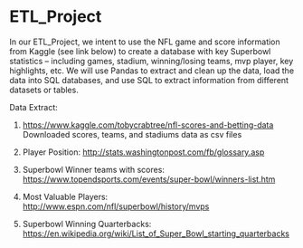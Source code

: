 # ETL_Project

In our ETL_Project, we intent to use the NFL game and score information from Kaggle (see link below) to create a database with key Superbowl statistics – including games, stadium, winning/losing teams, mvp player, key highlights, etc.  We will use Pandas to extract and clean up the data, load the data into SQL databases, and use SQL to extract information from different datasets or tables.  

Data Extract:

1) https://www.kaggle.com/tobycrabtree/nfl-scores-and-betting-data
   Downloaded scores, teams, and stadiums data as csv files

2) Player Position: http://stats.washingtonpost.com/fb/glossary.asp   

3) Superbowl Winner teams with scores: https://www.topendsports.com/events/super-bowl/winners-list.htm

4) Most Valuable Players: http://www.espn.com/nfl/superbowl/history/mvps

5) Superbowl Winning Quarterbacks: https://en.wikipedia.org/wiki/List_of_Super_Bowl_starting_quarterbacks
